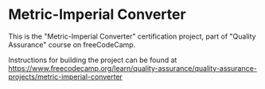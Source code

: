 # Metric-Imperial Converter

This is the "Metric-Imperial Converter" certification project, part of "Quality Assurance" course on freeCodeCamp.

Instructions for building the project can be found at https://www.freecodecamp.org/learn/quality-assurance/quality-assurance-projects/metric-imperial-converter
